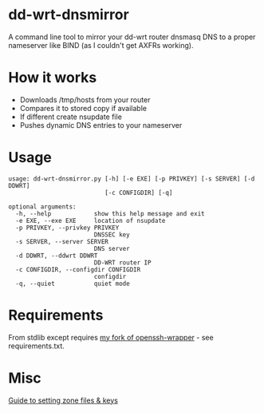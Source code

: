 dd-wrt-dnsmirror
================

A command line tool to mirror your dd-wrt router dnsmasq DNS to a proper nameserver like BIND (as I couldn't get AXFRs working).

# How it works

* Downloads /tmp/hosts from your router
* Compares it to stored copy if available
* If different create nsupdate file
* Pushes dynamic DNS entries to your nameserver


# Usage

~~~~
usage: dd-wrt-dnsmirror.py [-h] [-e EXE] [-p PRIVKEY] [-s SERVER] [-d DDWRT]
                           [-c CONFIGDIR] [-q]

optional arguments:
  -h, --help            show this help message and exit
  -e EXE, --exe EXE     location of nsupdate
  -p PRIVKEY, --privkey PRIVKEY
                        DNSSEC key
  -s SERVER, --server SERVER
                        DNS server
  -d DDWRT, --ddwrt DDWRT
                        DD-WRT router IP
  -c CONFIGDIR, --configdir CONFIGDIR
                        configdir
  -q, --quiet           quiet mode
~~~~

# Requirements

From stdlib except requires [my fork of openssh-wrapper](https://github.com/jamespo/openssh-wrapper) - see requirements.txt.

# Misc

[Guide to setting zone files & keys](http://agiletesting.blogspot.com/2012/03/dynamic-dns-updates-with-nsupdate-and.html)

